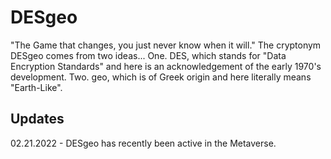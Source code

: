 # DESgeo
"The Game that changes, you just never know when it will."  The cryptonym DESgeo comes from two ideas... One. DES, which stands for "Data Encryption Standards" and here is an acknowledgement of the early 1970's development.  Two. geo, which is of Greek origin and here literally means "Earth-Like".

Updates
--
02.21.2022 - DESgeo has recently been active in the Metaverse.  
